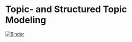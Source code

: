 # Topic- and Structured Topic Modeling

[![Binder](https://notebooks.gesis.org/binder/badge.svg)](https://notebooks.gesis.org/binder/v2/gh/arnim/stmdemo/master)